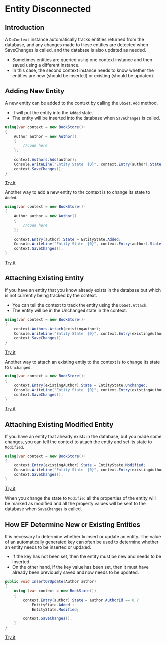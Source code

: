 # Entity Disconnected

## Introduction

A `DbContext` instance automatically tracks entities returned from the database, and any changes made to these entities are detected when SaveChanges is called, and the database is also updated as needed.

 - Sometimes entities are queried using one context instance and then saved using a different instance. 
 - In this case, the second context instance needs to know whether the entities are new (should be inserted) or existing (should be updated).

## Adding New Entity

A new entity can be added to the context by calling the `DbSet.Add` method. 

 - It will put the entity into the `Added` state. 
 - The entity will be inserted into the database when `SaveChanges` is called.

```csharp
using(var context = new BookStore())
{
    Author author = new Author()
    {
        //code here
    };
    
    context.Authors.Add(author);
    Console.WriteLine("Entity State: {0}", context.Entry(author).State);
    context.SaveChanges();
}
```

[Try it](https://dotnetfiddle.net/UfqF0H)

Another way to add a new entity to the context is to change its state to `Added`. 

```csharp
using(var context = new BookStore())
{
    Author author = new Author()
    {
        //code here
    };
    
    context.Entry(author).State = EntityState.Added;
    Console.WriteLine("Entity State: {0}", context.Entry(author).State);
    context.SaveChanges();
}
```

[Try it](https://dotnetfiddle.net/qhEyCf)

## Attaching Existing Entity

If you have an entity that you know already exists in the database but which is not currently being tracked by the context.

 - You can tell the context to track the entity using the `DbSet.Attach`. 
 - The entity will be in the Unchanged state in the context.

```csharp
using(var context = new BookStore())
{
    context.Authors.Attach(existingAuthor);
    Console.WriteLine("Entity State: {0}", context.Entry(existingAuthor).State);
    context.SaveChanges();
}
```

[Try it](https://dotnetfiddle.net/nrT0SA)

Another way to attach an existing entity to the context is to change its state to `Unchanged`. 

```csharp
using(var context = new BookStore())
{
    context.Entry(existingAuthor).State = EntityState.Unchanged;
    Console.WriteLine("Entity State: {0}", context.Entry(existingAuthor).State);
    context.SaveChanges();
}
```

[Try it](https://dotnetfiddle.net/vjsUdn)

## Attaching Existing Modified Entity

If you have an entity that already exists in the database, but you made some changes, you can tell the context to attach the entity and set its state to `Modified`.

```csharp
using(var context = new BookStore())
{
    context.Entry(existingAuthor).State = EntityState.Modified;
    Console.WriteLine("Entity State: {0}", context.Entry(existingAuthor).State);
    context.SaveChanges();
}
```

[Try it](https://dotnetfiddle.net/KAL6iB)

When you change the state to `Modified` all the properties of the entity will be marked as modified and all the property values will be sent to the database when `SaveChanges` is called.

## How EF Determine New or Existing Entities

It is necessary to determine whether to insert or update an entity. The value of an automatically generated key can often be used to determine whether an entity needs to be inserted or updated.

 - If the key has not been set, then the entity must be new and needs to be inserted. 
 - On the other hand, if the key value has been set, then it must have already been previously saved and now needs to be updated. 

```csharp
public void InsertOrUpdate(Author author)
{
    using (var context = new BookStore())
    {
        context.Entry(author).State = author.AuthorId == 0 ?
            EntityState.Added :
            EntityState.Modified;

        context.SaveChanges();
    }
}
```

[Try it](https://dotnetfiddle.net/zy0BUF)

